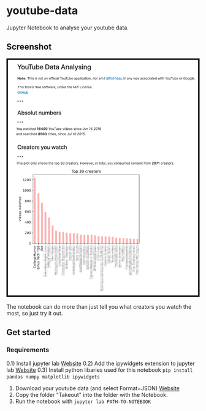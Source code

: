 # youtube-data
Jupyter Notebook to analyse your youtube data.

## Screenshot
![](screenshot.png)

The notebook can do more than just tell you what creators you watch the most, so just try it out.

## Get started
### Requirements
0.1) Install jupyter lab [Website](https://jupyter.org/install.html)
0.2) Add the ipywidgets extension to jupyter lab [Website](https://github.com/jupyter-widgets/ipywidgets#install)
0.3) Install python libaries used for this notebook `pip install pandas numpy matplotlib ipywidgets`

1) Download your youtube data (and select Format=JSON) [Website](https://takeout.google.com/)
2) Copy the folder "Takeout" into the folder with the Notebook.
3) Run the notebook with `jupyter lab PATH-TO-NOTEBOOK`
